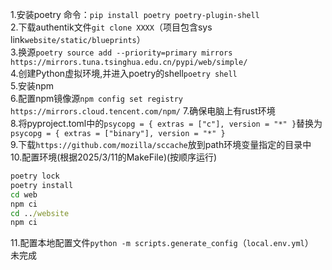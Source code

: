 1.安装poetry 命令：`pip install poetry poetry-plugin-shell`</br>
2.下载authentik文件`git clone XXXX`（项目包含sys link`website/static/blueprints`）</br>
3.换源`poetry source add --priority=primary mirrors https://mirrors.tuna.tsinghua.edu.cn/pypi/web/simple/`</br>
4.创建Python虚拟环境,并进入poetry的shell`poetry shell`</br>
5.安装npm</br>
6.配置npm镜像源`npm config set registry https://mirrors.cloud.tencent.com/npm/`
7.确保电脑上有rust环境</br>
8.将pyproject.toml中的`psycopg = { extras = ["c"], version = "*" }`替换为`psycopg = { extras = ["binary"], version = "*" }`</br>
9.下载`https://github.com/mozilla/sccache`放到path环境变量指定的目录中</br>
10.配置环境(根据2025/3/11的MakeFile)(按顺序运行)</br>
```cmd
poetry lock
poetry install
cd web
npm ci
cd ../website
npm ci
```
11.配置本地配置文件`python -m scripts.generate_config`（`local.env.yml`）</br>
未完成

